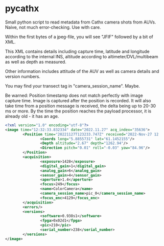 # pycathx

Small python script to read metadata from Cathx camera shots from AUVs. Naive, not much error-checking. Use with care.

Within the first bytes of a jpeg-file, you will see "JFIF" followed by a bit of XML.

This XML contains details including capture time, latitude and longitude according to the internal INS, altitude according to altimeter/DVL/multibeam as well as depth as measured.

Other information includes attitude of the AUV as well as camera details and version numbers.

You may find your transect tag in "camera_session_name". Maybe.

Be warned: Position timestamp does not match perfectly with image capture time. Image is captured after the position is recorded. It will also take time from a position message is received, the delta being up to 20-30 ms or more. By the time the position reaches the payload processor, it is already old - it has an age.

```xml
<?xml version="1.0" encoding="utf-8"?>
<image time="12:32:33.832334" date="2022.11.27" acq_index="35636">
        <Position time="20221127T123233.747Z" received="2022-Nov-27 12:32:33.801059" age="31">
                <Coords long="5.8855731" lat="61.1452155"/>
                <Depth altitude="2.67" depth="1262.94"/>
                <Direction pitch="0.01" roll="-0.03" yaw="84.96"/>
        </Position>
        <acquisition>
                <exposure>1428</exposure>
                <digital_gain>1</digital_gain>
                <analog_gain>6</analog_gain>
                <sensor_gain>4</sensor_gain>
                <aperture>1.4</aperture>
                <focus>249</focus>
                <name>ColorCamera</name>
                <camera_session_name>pic_0</camera_session_name>
                <focus_enc>4129</focus_enc>
        </acquisition>
        <errors/>
        <versions>
                <software>0.938s1</software>
                <fpga>0x02d1</fpga>
                <pic>210</pic>
                <serial_number>238</serial_number>
        </versions>
</image>
```
